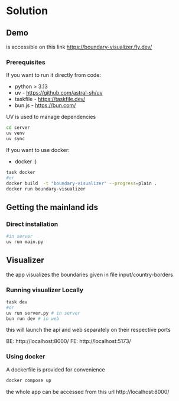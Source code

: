 # Solution

## Demo

is accessible on this link https://boundary-visualizer.fly.dev/

### Prerequisites

If you want to run it directly from code:

- python > 3.13
- uv - https://github.com/astral-sh/uv
- taskfile - https://taskfile.dev/
- bun.js - https://bun.com/

UV is used to manage dependencies

```sh
cd server
uv venv
uv sync
```

If you want to use docker:
- docker :)

```sh
task docker
#or
docker build  -t "boundary-visualizer" --progress=plain .
docker run boundary-visualizer
```

## Getting the mainland ids

### Direct installation
```sh
#in server
uv run main.py
```

## Visualizer

the app visualizes the boundaries given in file input/country-borders

### Running visualizer Locally

```sh
task dev
#or
uv run server.py # in server
bun run dev # in web
```

this will launch the api and web separately on their respective ports

BE: http://localhost:8000/
FE: http://localhost:5173/

### Using docker

A dockerfile is provided for convenience

```sh
docker compose up
```

the whole app can be accessed from this url
http://localhost:8000/
